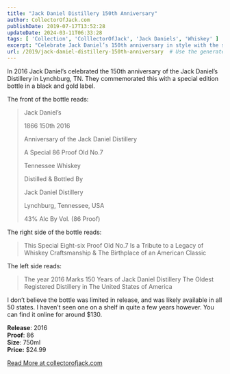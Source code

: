 ```yaml
---
title: "Jack Daniel Distillery 150th Anniversary"
author: CollectorOfJack.com
publishDate: 2019-07-17T13:52:28
updateDate: 2024-03-11T06:33:28
tags: [ 'Collection', 'ColllectorOfJack', 'Jack Daniels', 'Whiskey' ]
excerpt: "Celebrate Jack Daniel’s 150th anniversary in style with the special edition black and gold bottle. Learn more about this collector's item at collectorofjack.com."
url: /2019/jack-daniel-distillery-150th-anniversary  # Use the generated URL with year
---
```

<p>In 2016 Jack Daniel’s celebrated the 150th anniversary of the Jack Daniel’s Distillery in Lynchburg, TN. They commemorated this with a special edition bottle in a black and gold label.</p><p>The front of the bottle reads:</p><blockquote><p>Jack Daniel’s </p><p>1866 150th 2016</p><p>Anniversary of the Jack Daniel Distillery</p><p>A Special 86 Proof Old No.7</p><p>Tennessee Whiskey</p><p>Distilled &amp; Bottled By</p><p>Jack Daniel Distillery</p><p>Lynchburg, Tennessee, USA</p><p>43% Alc By Vol. (86 Proof)</p></blockquote><p>The right side of the bottle reads:</p><blockquote><p>This Special Eight-six Proof Old No.7 Is a Tribute to a Legacy of Whiskey Craftsmanship &amp; The Birthplace of an American Classic</p></blockquote><p>The left side reads:</p><blockquote><p>The year 2016 Marks 150 Years of Jack Daniel Distillery The Oldest Registered Distillery in The United States of America</p></blockquote><p>I don’t believe the bottle was limited in release, and was likely available in all 50 states. I haven’t seen one on a shelf in quite a few years however. You can find it online for around $130.</p><p><strong>Release</strong>: 2016<br /><strong>Proof</strong>: 86<br /><strong>Size</strong>: 750ml<br /><strong>Price:</strong> $24.99</p>  <a href="https://collectorofjack.com/Distillery150thAnniversary">Read More at collectorofjack.com</a>


